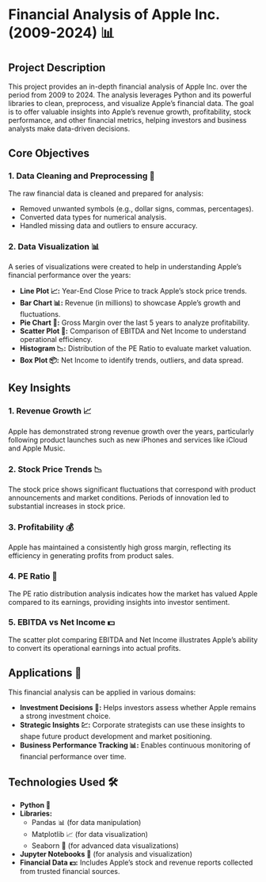 # Financial Analysis of Apple Inc. (2009-2024) 📊

## Project Description
This project provides an in-depth financial analysis of Apple Inc. over the period from 2009 to 2024. The analysis leverages Python and its powerful libraries to clean, preprocess, and visualize Apple’s financial data. The goal is to offer valuable insights into Apple’s revenue growth, profitability, stock performance, and other financial metrics, helping investors and business analysts make data-driven decisions.

## Core Objectives

### 1. **Data Cleaning and Preprocessing 🧹**
The raw financial data is cleaned and prepared for analysis:
- Removed unwanted symbols (e.g., dollar signs, commas, percentages).
- Converted data types for numerical analysis.
- Handled missing data and outliers to ensure accuracy.

### 2. **Data Visualization 📊**
A series of visualizations were created to help in understanding Apple’s financial performance over the years:
- **Line Plot 📈:** Year-End Close Price to track Apple’s stock price trends.
- **Bar Chart 📊:** Revenue (in millions) to showcase Apple’s growth and fluctuations.
- **Pie Chart 🍰:** Gross Margin over the last 5 years to analyze profitability.
- **Scatter Plot 🔵:** Comparison of EBITDA and Net Income to understand operational efficiency.
- **Histogram 📉:** Distribution of the PE Ratio to evaluate market valuation.
- **Box Plot 📦:** Net Income to identify trends, outliers, and data spread.

## Key Insights

### 1. **Revenue Growth 📈**
Apple has demonstrated strong revenue growth over the years, particularly following product launches such as new iPhones and services like iCloud and Apple Music.

### 2. **Stock Price Trends 📉**
The stock price shows significant fluctuations that correspond with product announcements and market conditions. Periods of innovation led to substantial increases in stock price.

### 3. **Profitability 💰**
Apple has maintained a consistently high gross margin, reflecting its efficiency in generating profits from product sales.

### 4. **PE Ratio 🔢**
The PE ratio distribution analysis indicates how the market has valued Apple compared to its earnings, providing insights into investor sentiment.

### 5. **EBITDA vs Net Income 💵**
The scatter plot comparing EBITDA and Net Income illustrates Apple’s ability to convert its operational earnings into actual profits.

## Applications 🚀
This financial analysis can be applied in various domains:
- **Investment Decisions 🧾:** Helps investors assess whether Apple remains a strong investment choice.
- **Strategic Insights 💹:** Corporate strategists can use these insights to shape future product development and market positioning.
- **Business Performance Tracking 📊:** Enables continuous monitoring of financial performance over time.

## Technologies Used 🛠

- **Python 🐍**
- **Libraries:**
  - Pandas 📊 (for data manipulation)
  - Matplotlib 📈 (for data visualization)
  - Seaborn 🎨 (for advanced data visualizations)
- **Jupyter Notebooks 📓** (for analysis and visualization)
- **Financial Data 💵:** Includes Apple’s stock and revenue reports collected from trusted financial sources.

